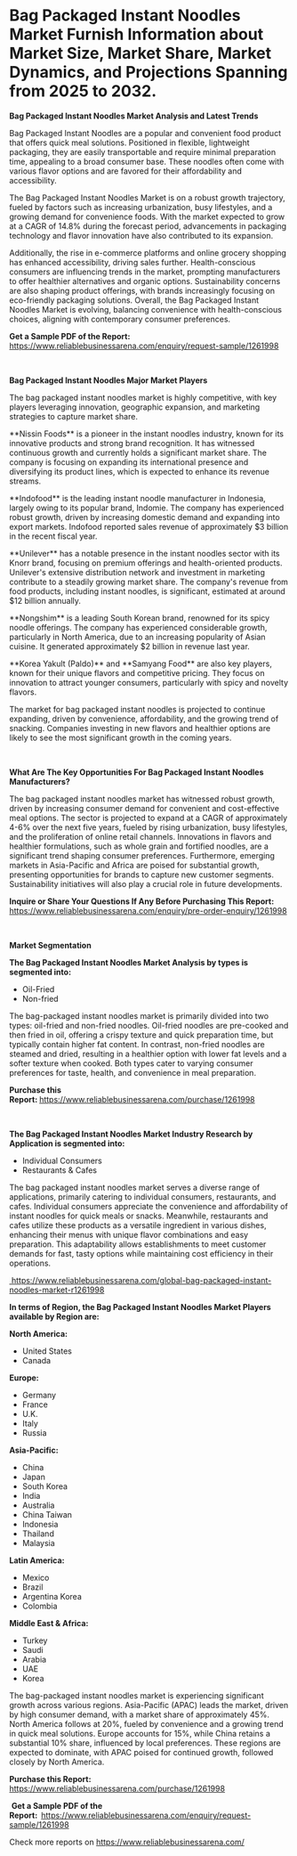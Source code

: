 <p><h1>Bag Packaged Instant Noodles Market Furnish Information about Market Size, Market Share, Market Dynamics, and Projections Spanning from 2025 to 2032.</h1></p><p><strong>Bag Packaged Instant Noodles Market Analysis and Latest Trends</strong></p>
<p><p>Bag Packaged Instant Noodles are a popular and convenient food product that offers quick meal solutions. Positioned in flexible, lightweight packaging, they are easily transportable and require minimal preparation time, appealing to a broad consumer base. These noodles often come with various flavor options and are favored for their affordability and accessibility.</p><p>The Bag Packaged Instant Noodles Market is on a robust growth trajectory, fueled by factors such as increasing urbanization, busy lifestyles, and a growing demand for convenience foods. With the market expected to grow at a CAGR of 14.8% during the forecast period, advancements in packaging technology and flavor innovation have also contributed to its expansion. </p><p>Additionally, the rise in e-commerce platforms and online grocery shopping has enhanced accessibility, driving sales further. Health-conscious consumers are influencing trends in the market, prompting manufacturers to offer healthier alternatives and organic options. Sustainability concerns are also shaping product offerings, with brands increasingly focusing on eco-friendly packaging solutions. Overall, the Bag Packaged Instant Noodles Market is evolving, balancing convenience with health-conscious choices, aligning with contemporary consumer preferences.</p></p>
<p><strong>Get a Sample PDF of the Report:&nbsp;</strong> <a href="https://www.reliablebusinessarena.com/enquiry/request-sample/1261998?utm_campaign=1891&utm_medium=2&utm_source=Github&utm_content=ia&utm_term=15022025&utm_id=bag-packaged-instant-noodles">https://www.reliablebusinessarena.com/enquiry/request-sample/1261998</a></p>
<p>&nbsp;</p>
<p><strong>Bag Packaged Instant Noodles Major Market Players</strong></p>
<p><p>The bag packaged instant noodles market is highly competitive, with key players leveraging innovation, geographic expansion, and marketing strategies to capture market share.</p><p>**Nissin Foods** is a pioneer in the instant noodles industry, known for its innovative products and strong brand recognition. It has witnessed continuous growth and currently holds a significant market share. The company is focusing on expanding its international presence and diversifying its product lines, which is expected to enhance its revenue streams.</p><p>**Indofood** is the leading instant noodle manufacturer in Indonesia, largely owing to its popular brand, Indomie. The company has experienced robust growth, driven by increasing domestic demand and expanding into export markets. Indofood reported sales revenue of approximately $3 billion in the recent fiscal year.</p><p>**Unilever** has a notable presence in the instant noodles sector with its Knorr brand, focusing on premium offerings and health-oriented products. Unilever's extensive distribution network and investment in marketing contribute to a steadily growing market share. The company's revenue from food products, including instant noodles, is significant, estimated at around $12 billion annually.</p><p>**Nongshim** is a leading South Korean brand, renowned for its spicy noodle offerings. The company has experienced considerable growth, particularly in North America, due to an increasing popularity of Asian cuisine. It generated approximately $2 billion in revenue last year.</p><p>**Korea Yakult (Paldo)** and **Samyang Food** are also key players, known for their unique flavors and competitive pricing. They focus on innovation to attract younger consumers, particularly with spicy and novelty flavors.</p><p>The market for bag packaged instant noodles is projected to continue expanding, driven by convenience, affordability, and the growing trend of snacking. Companies investing in new flavors and healthier options are likely to see the most significant growth in the coming years.</p></p>
<p>&nbsp;</p>
<p><strong>What Are The Key Opportunities For Bag Packaged Instant Noodles Manufacturers?</strong></p>
<p><p>The bag packaged instant noodles market has witnessed robust growth, driven by increasing consumer demand for convenient and cost-effective meal options. The sector is projected to expand at a CAGR of approximately 4-6% over the next five years, fueled by rising urbanization, busy lifestyles, and the proliferation of online retail channels. Innovations in flavors and healthier formulations, such as whole grain and fortified noodles, are a significant trend shaping consumer preferences. Furthermore, emerging markets in Asia-Pacific and Africa are poised for substantial growth, presenting opportunities for brands to capture new customer segments. Sustainability initiatives will also play a crucial role in future developments.</p></p>
<p><strong>Inquire or Share Your Questions If Any Before Purchasing This Report:</strong> <a href="https://www.reliablebusinessarena.com/enquiry/pre-order-enquiry/1261998?utm_campaign=1891&utm_medium=2&utm_source=Github&utm_content=ia&utm_term=15022025&utm_id=bag-packaged-instant-noodles">https://www.reliablebusinessarena.com/enquiry/pre-order-enquiry/1261998</a></p>
<p>&nbsp;</p>
<p><strong>Market Segmentation</strong></p>
<p><strong>The Bag Packaged Instant Noodles Market Analysis by types is segmented into:</strong></p>
<p><ul><li>Oil-Fried</li><li>Non-fried</li></ul></p>
<p><p>The bag-packaged instant noodles market is primarily divided into two types: oil-fried and non-fried noodles. Oil-fried noodles are pre-cooked and then fried in oil, offering a crispy texture and quick preparation time, but typically contain higher fat content. In contrast, non-fried noodles are steamed and dried, resulting in a healthier option with lower fat levels and a softer texture when cooked. Both types cater to varying consumer preferences for taste, health, and convenience in meal preparation.</p></p>
<p><strong>Purchase this Report:&nbsp;</strong><a href="https://www.reliablebusinessarena.com/purchase/1261998?utm_campaign=1891&utm_medium=2&utm_source=Github&utm_content=ia&utm_term=15022025&utm_id=bag-packaged-instant-noodles">https://www.reliablebusinessarena.com/purchase/1261998</a></p>
<p>&nbsp;</p>
<p><strong>The Bag Packaged Instant Noodles Market Industry Research by Application is segmented into:</strong></p>
<p><ul><li>Individual Consumers</li><li>Restaurants & Cafes</li></ul></p>
<p><p>The bag packaged instant noodles market serves a diverse range of applications, primarily catering to individual consumers, restaurants, and cafes. Individual consumers appreciate the convenience and affordability of instant noodles for quick meals or snacks. Meanwhile, restaurants and cafes utilize these products as a versatile ingredient in various dishes, enhancing their menus with unique flavor combinations and easy preparation. This adaptability allows establishments to meet customer demands for fast, tasty options while maintaining cost efficiency in their operations.</p></p>
<p><a href="https://www.reliablebusinessarena.com/global-bag-packaged-instant-noodles-market-r1261998?utm_campaign=1891&utm_medium=2&utm_source=Github&utm_content=ia&utm_term=15022025&utm_id=bag-packaged-instant-noodles">&nbsp;https://www.reliablebusinessarena.com/global-bag-packaged-instant-noodles-market-r1261998</a></p>
<p><strong>In terms of Region, the Bag Packaged Instant Noodles Market Players available by Region are:</strong></p>
<p>
    <p> <strong> North America: </strong>
        <ul>
            <li>United States</li>
            <li>Canada</li>
        </ul>
        </p> 
    <p> <strong> Europe: </strong>
        <ul>
            <li>Germany</li>
            <li>France</li>
            <li>U.K.</li>
            <li>Italy</li>
            <li>Russia</li>
        </ul>
        </p> 
    <p> <strong> Asia-Pacific: </strong>
        <ul>
            <li>China</li>
            <li>Japan</li>
            <li>South Korea</li>
            <li>India</li>
            <li>Australia</li>
            <li>China Taiwan</li>
            <li>Indonesia</li>
            <li>Thailand</li>
            <li>Malaysia</li>
        </ul>
        </p> 
    <p> <strong> Latin America: </strong>
        <ul>
            <li>Mexico</li>
            <li>Brazil</li>
            <li>Argentina Korea</li>
            <li>Colombia</li>
        </ul>
        </p> 
    <p> <strong> Middle East & Africa: </strong>
        <ul>
            <li>Turkey</li>
            <li>Saudi</li>
            <li>Arabia</li>
            <li>UAE</li>
            <li>Korea</li>
        </ul>
    </p>
    </p>
<p><p>The bag-packaged instant noodles market is experiencing significant growth across various regions. Asia-Pacific (APAC) leads the market, driven by high consumer demand, with a market share of approximately 45%. North America follows at 20%, fueled by convenience and a growing trend in quick meal solutions. Europe accounts for 15%, while China retains a substantial 10% share, influenced by local preferences. These regions are expected to dominate, with APAC poised for continued growth, followed closely by North America.</p></p>
<p><strong>Purchase this Report: </strong><a href="https://www.reliablebusinessarena.com/purchase/1261998?utm_campaign=1891&utm_medium=2&utm_source=Github&utm_content=ia&utm_term=15022025&utm_id=bag-packaged-instant-noodles">https://www.reliablebusinessarena.com/purchase/1261998</a></p>
<p>&nbsp;<strong>Get a Sample PDF of the Report:&nbsp;&nbsp;</strong><a href="https://www.reliablebusinessarena.com/enquiry/request-sample/1261998?utm_campaign=1891&utm_medium=2&utm_source=Github&utm_content=ia&utm_term=15022025&utm_id=bag-packaged-instant-noodles">https://www.reliablebusinessarena.com/enquiry/request-sample/1261998</a></p>
<p><strong></strong></p>
<p>Check more reports on <a href="https://www.reliablebusinessarena.com/?utm_campaign=1891&utm_medium=2&utm_source=Github&utm_content=ia&utm_term=15022025&utm_id=bag-packaged-instant-noodles">https://www.reliablebusinessarena.com/</a></p>
